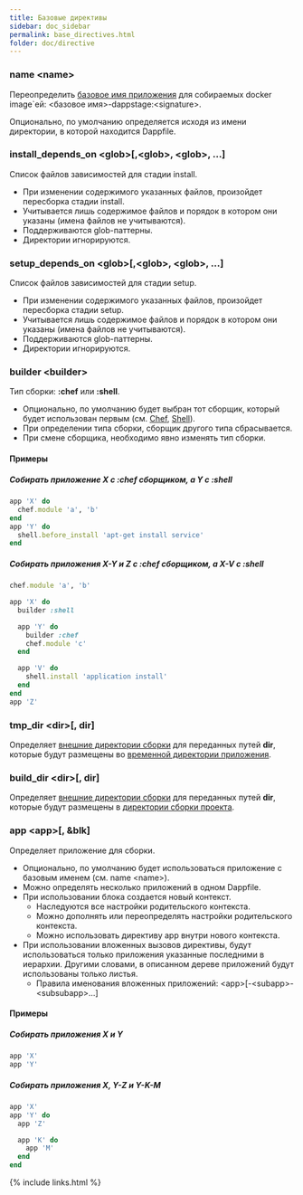 ```yaml
---
title: Базовые директивы
sidebar: doc_sidebar
permalink: base_directives.html
folder: doc/directive
---
```


### name \<name\>
Переопределить [базовое имя приложения](#Базовое-имя-приложения) для собираемых docker image\`ей: \<базовое имя\>-dappstage:\<signature\>.

Опционально, по умолчанию определяется исходя из имени директории, в которой находится Dappfile.

### install\_depends\_on \<glob\>[,\<glob\>, \<glob\>, ...]
Список файлов зависимостей для стадии install.

* При изменении содержимого указанных файлов, произойдет пересборка стадии install.
* Учитывается лишь содержимое файлов и порядок в котором они указаны (имена файлов не учитываются).
* Поддерживаются glob-паттерны.
* Директории игнорируются.

### setup\_depends\_on \<glob\>[,\<glob\>, \<glob\>, ...]
Список файлов зависимостей для стадии setup.

* При изменении содержимого указанных файлов, произойдет пересборка стадии setup.
* Учитывается лишь содержимое файлов и порядок в котором они указаны (имена файлов не учитываются).
* Поддерживаются glob-паттерны.
* Директории игнорируются.

### builder \<builder\>
Тип сборки: **:chef** или **:shell**.
* Опционально, по умолчанию будет выбран тот сборщик, который будет использован первым (см. [Chef](#chef), [Shell](#shell)).
* При определении типа сборки, сборщик другого типа сбрасывается.
* При смене сборщика, необходимо явно изменять тип сборки.

#### Примеры

##### Собирать приложение X с **:chef** сборщиком, а Y c **:shell**

```ruby
app 'X' do
  chef.module 'a', 'b'
end
app 'Y' do
  shell.before_install 'apt-get install service'
end
```

##### Собирать приложения X-Y и Z с **:chef** сборщиком, а X-V c **:shell**
```ruby
chef.module 'a', 'b'

app 'X' do
  builder :shell

  app 'Y' do
    builder :chef
    chef.module 'c'
  end

  app 'V' do
    shell.install 'application install'
  end
end
app 'Z'
```

### tmp_dir \<dir\>\[, dir\]
Определяет [внешние директории сборки](#Внешняя-директория-сборки) для переданных путей **dir**, которые будут размещены во [временной директории приложения](#Временная-директория-приложения).

### build_dir \<dir\>\[, dir\]
Определяет [внешние директории сборки](#Внешняя-директория-сборки) для переданных путей **dir**, которые будут размещены в [директории сборки проекта](#Директория-сборки-проекта).

### app \<app\>\[, &blk\]
Определяет приложение <app> для сборки.

* Опционально, по умолчанию будет использоваться приложение с базовым именем (см. name \<name\>).
* Можно определять несколько приложений в одном Dappfile.
* При использовании блока создается новый контекст.
  * Наследуются все настройки родительского контекста.
  * Можно дополнять или переопределять настройки родительского контекста.
  * Можно использовать директиву app внутри нового контекста.
* При использовании вложенных вызовов директивы, будут использоваться только приложения указанные последними в иерархии. Другими словами, в описанном дереве приложений будут использованы только листья.
  * Правила именования вложенных приложений: \<app\>[-\<subapp\>-\<subsubapp\>...]

#### Примеры

##### Собирать приложения X и Y
```ruby
app 'X'
app 'Y'
```

##### Собирать приложения X, Y-Z и Y-K-M
```ruby
app 'X'
app 'Y' do
  app 'Z'

  app 'K' do
    app 'M'
  end
end
```

{% include links.html %}
